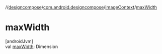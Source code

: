 //[designcompose](../../../index.md)/[com.android.designcompose](../index.md)/[ImageContext](index.md)/[maxWidth](max-width.md)

# maxWidth

[androidJvm]\
val [maxWidth](max-width.md): Dimension
